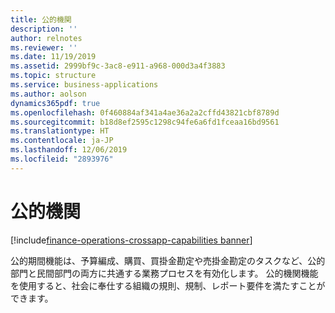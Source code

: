 ```yaml
---
title: 公的機関
description: ''
author: relnotes
ms.reviewer: ''
ms.date: 11/19/2019
ms.assetid: 2999bf9c-3ac8-e911-a968-000d3a4f3883
ms.topic: structure
ms.service: business-applications
ms.author: aolson
dynamics365pdf: true
ms.openlocfilehash: 0f460884af341a4ae36a2a2cffd43821cbf8789d
ms.sourcegitcommit: b18d8ef2595c1298c94fe6a6fd1fceaa16bd9561
ms.translationtype: HT
ms.contentlocale: ja-JP
ms.lasthandoff: 12/06/2019
ms.locfileid: "2893976"
---
```

# <a name="public-sector"></a>公的機関

[!include[finance-operations-crossapp-capabilities banner](../includes/finance-operations-crossapp-capabilities.md)]

<!--structure start-->
公的期間機能は、予算編成、購買、買掛金勘定や売掛金勘定のタスクなど、公的部門と民間部門の両方に共通する業務プロセスを有効化します。 公的機関機能を使用すると、社会に奉仕する組織の規則、規制、レポート要件を満たすことができます。
<!--structure end-->



